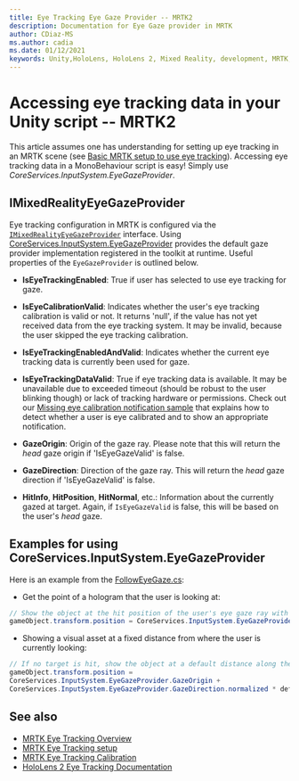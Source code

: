 ```yaml
---
title: Eye Tracking Eye Gaze Provider -- MRTK2
description: Documentation for Eye Gaze provider in MRTK
author: CDiaz-MS
ms.author: cadia
ms.date: 01/12/2021
keywords: Unity,HoloLens, HoloLens 2, Mixed Reality, development, MRTK, EyeTracking, EyeGaze,
---
```


# Accessing eye tracking data in your Unity script -- MRTK2

This article assumes one has understanding for setting up eye tracking in an MRTK scene (see [Basic MRTK setup to use eye tracking](eye-tracking-basic-setup.md)).
Accessing eye tracking data in a MonoBehaviour script is easy! Simply use *CoreServices.InputSystem.EyeGazeProvider*.

## IMixedRealityEyeGazeProvider

Eye tracking configuration in MRTK is configured via the [`IMixedRealityEyeGazeProvider`](xref:Microsoft.MixedReality.Toolkit.Input.IMixedRealityEyeGazeProvider) interface. Using [CoreServices.InputSystem.EyeGazeProvider](eye-tracking-eye-gaze-provider.md) provides the default gaze provider implementation registered in the toolkit at runtime.
Useful properties of the `EyeGazeProvider` is outlined below.

- **IsEyeTrackingEnabled**:
True if user has selected to use eye tracking for gaze.

- **IsEyeCalibrationValid**:
Indicates whether the user's eye tracking calibration is valid or not.
It returns 'null', if the value has not yet received data from the eye tracking system.
It may be invalid, because the user skipped the eye tracking calibration.

- **IsEyeTrackingEnabledAndValid**:
Indicates whether the current eye tracking data is currently been used for gaze.

- **IsEyeTrackingDataValid**:
True if eye tracking data is available.
It may be unavailable due to exceeded timeout (should be robust to the user blinking though) or lack of tracking hardware or permissions.
Check out our [Missing eye calibration notification sample](eye-tracking-is-user-calibrated.md) that explains how to detect whether a user is eye calibrated and to show an appropriate notification.

- **GazeOrigin**:
Origin of the gaze ray.
Please note that this will return the *head* gaze origin if 'IsEyeGazeValid' is false.

- **GazeDirection**:
Direction of the gaze ray.
This will return the *head* gaze direction if 'IsEyeGazeValid' is false.

- **HitInfo**, **HitPosition**, **HitNormal**, etc.:
Information about the currently gazed at target.
Again, if `IsEyeGazeValid` is false, this will be based on the user's *head* gaze.

## Examples for using CoreServices.InputSystem.EyeGazeProvider

Here is an example from the [FollowEyeGaze.cs](xref:Microsoft.MixedReality.Toolkit.Examples.Demos.EyeTracking.FollowEyeGaze):

- Get the point of a hologram that the user is looking at:

```c#
// Show the object at the hit position of the user's eye gaze ray with the target.
gameObject.transform.position = CoreServices.InputSystem.EyeGazeProvider.HitPosition;
```

- Showing a visual asset at a fixed distance from where the user is currently looking:

```c#
// If no target is hit, show the object at a default distance along the gaze ray.
gameObject.transform.position =
CoreServices.InputSystem.EyeGazeProvider.GazeOrigin +
CoreServices.InputSystem.EyeGazeProvider.GazeDirection.normalized * defaultDistanceInMeters;
```

## See also

- [MRTK Eye Tracking Overview](eye-tracking-main.md)
- [MRTK Eye Tracking setup](eye-tracking-basic-setup.md)
- [MRTK Eye Tracking Calibration](eye-tracking-is-user-calibrated.md)
- [HoloLens 2 Eye Tracking Documentation](/windows/mixed-reality/eye-tracking)